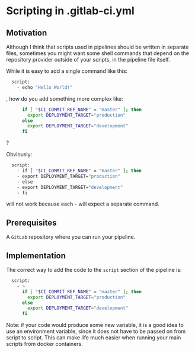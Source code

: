 # Scripting in .gitlab-ci.yml

## Motivation

Although I think that scripts used in pipelines should be written in separate files, sometimes you might want some shell commands that depend on the repository provider outside of your scripts, in the pipeline file itself.

While it is easy to add a single command like this:
```sh
  script:
    - echo "Hello World!"
```
, how do you add something more complex like:
```sh
      if [ "$CI_COMMIT_REF_NAME" = "master" ]; then
        export DEPLOYMENT_TARGET="production"
      else
        export DEPLOYMENT_TARGET="development"
      fi
```
?

Obviously:
```sh
  script:
    - if [ "$CI_COMMIT_REF_NAME" = "master" ]; then
    - export DEPLOYMENT_TARGET="production"
    - else
    - export DEPLOYMENT_TARGET="development"
    - fi
```
will not work because each `-` will expect a separate command.

## Prerequisites

A `GitLab` repository where you can run your pipeline.

## Implementation

The correct way to add the code to the `script` section of the pipeline is:
```sh
  script:
    - >
      if [ "$CI_COMMIT_REF_NAME" = "master" ]; then
        export DEPLOYMENT_TARGET="production"
      else
        export DEPLOYMENT_TARGET="development"
      fi
```
Note: if your code would produce some new variable, it is a good idea to use an environment variable, since it does not have to be passed on from script to script. This can make life much easier when running your main scripts from docker containers.

